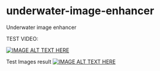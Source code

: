 # underwater-image-enhancer
Underwater image enhancer 

TEST VIDEO:

[![IMAGE ALT TEXT HERE](https://img.youtube.com/vi/c1mKxQCx_24/0.jpg)](https://youtu.be/c1mKxQCx_24)


Test Images result
[![IMAGE ALT TEXT HERE](https://img.youtube.com/vi/https://youtu.be/hMVFj03pVUQ/0.jpg)](https://youtu.be/https://youtu.be/hMVFj03pVUQ)
